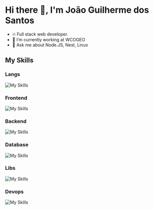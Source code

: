 # Hi there 👋, I'm João Guilherme dos Santos

- 🔥 Full stack web developer.
- 🔭 I’m currently working at WCOGEO
- 💬 Ask me about Node.JS, Nest, Linux


## My Skills
### Langs 
![My Skills](https://go-skill-icons.vercel.app/api/icons?i=javascript,typescript,python)
### Frontend
![My Skills](https://go-skill-icons.vercel.app/api/icons?i=html,css,react,vite,tailwind,zustand)
### Backend
![My Skills](https://go-skill-icons.vercel.app/api/icons?i=nodejs,nestjs,express,fastapi)
### Database
![My Skills](https://go-skill-icons.vercel.app/api/icons?i=redis,postgresql)
### Libs
![My Skills](https://go-skill-icons.vercel.app/api/icons?i=prisma,typeorm,drizzle,vitest)
### Devops
![My Skills](https://go-skill-icons.vercel.app/api/icons?i=docker,linux,jenkins,git,nginx)


